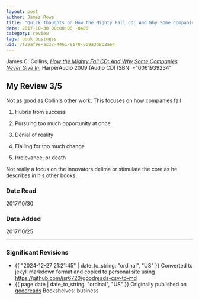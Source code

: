 ```yaml
---
layout: post
author: James Rowe
title: "Quick Thoughts on How the Mighty Fall CD: And Why Some Companies Never Give In"
date: 2017-10-30 00:00:00 -0400
category: review
tags: book business
uid: 7f29af9e-ac37-4461-8178-009a3d8c2a64
---
```


James C. Collins, *[How the Mighty Fall CD: And Why Some Companies Never Give In](https://www.goodreads.com/book/show/6942991)*,  HarperAudio 2009 (Audio CD) ISBN: ="0061939234"

## My Review 3/5

Not as good as Collin's other work. This focuses on how companies fail

1. Hubris from success

2. Pursuing too much opportunity at once

3. Denial of reality

4. Flailing for too much change

5. Irrelevance, or death

Not really a focus on the innovators delima or stimulate the core as he describes in his other books.

### Date Read
2017/10/30

### Date Added
2017/10/25

---

### Significant Revisions

- {{ "2024-12-27 21:21:45" | date_to_string: "ordinal", "US" }} Converted to jekyll markdown format and copied to personal site using <https://github.com/jsr6720/goodreads-csv-to-md>
- {{ page.date | date_to_string: "ordinal", "US" }} Originally published on [goodreads](https://www.goodreads.com) Bookshelves: business